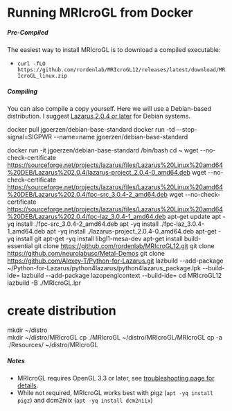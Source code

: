 # Running MRIcroGL from Docker

##### Pre-Compiled

The easiest way to install MRIcroGL is to download a compiled executable:
 - `curl -fLO https://github.com/rordenlab/MRIcroGL12/releases/latest/download/MRIcroGL_linux.zip`

##### Compiling

You can also compile a copy yourself. Here we will use a Debian-based distribution. I suggest [Lazarus 2.0.4 or later](https://forum.lazarus.freepascal.org/index.php/topic,46721.msg333496/topicseen.html#new) for Debian systems.


docker pull jgoerzen/debian-base-standard
docker run -td --stop-signal=SIGPWR --name=name jgoerzen/debian-base-standard

docker run -it jgoerzen/debian-base-standard /bin/bash
cd ~
wget --no-check-certificate https://sourceforge.net/projects/lazarus/files/Lazarus%20Linux%20amd64%20DEB/Lazarus%202.0.4/lazarus-project_2.0.4-0_amd64.deb
wget --no-check-certificate https://sourceforge.net/projects/lazarus/files/Lazarus%20Linux%20amd64%20DEB/Lazarus%202.0.4/fpc-src_3.0.4-2_amd64.deb
wget --no-check-certificate https://sourceforge.net/projects/lazarus/files/Lazarus%20Linux%20amd64%20DEB/Lazarus%202.0.4/fpc-laz_3.0.4-1_amd64.deb
apt-get update
apt -yq install ./fpc-src_3.0.4-2_amd64.deb
apt -yq install ./fpc-laz_3.0.4-1_amd64.deb 
apt -yq install ./lazarus-project_2.0.4-0_amd64.deb 
apt-get -yq install git
apt-get -yq install libgl1-mesa-dev
apt-get install build-essential 
git clone https://github.com/rordenlab/MRIcroGL12.git
git clone https://github.com/neurolabusc/Metal-Demos
git clone https://github.com/Alexey-T/Python-for-Lazarus.git
lazbuild --add-package ~/Python-for-Lazarus/python4lazarus/python4lazarus_package.lpk  --build-ide=
lazbuild --add-package lazopenglcontext --build-ide=
cd MRIcroGL12
lazbuild -B ./MRIcroGL.lpr
# create distribution
mkdir ~/distro  
mkdir ~/distro/MRIcroGL
cp ./MRIcroGL ~/distro/MRIcroGL/MRIcroGL
cp -a ./Resources/ ~/distro/MRIcroGL


##### Notes

 - MRIcroGL requires OpenGL 3.3 or later, see [troubleshooting page for details](http://www.mccauslandcenter.sc.edu/mricrogl/troubleshooting).
 - While not required, MRIcroGL works best with pigz (`apt -yq install pigz`) and dcm2niix (`apt -yq install dcm2niix`)
 

